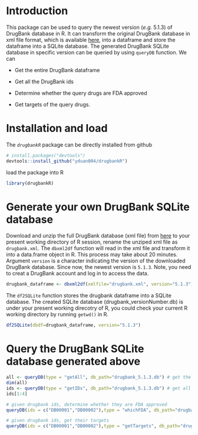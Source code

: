 # Introduction 
This package can be used to query the newest version (*e.g.* 5.1.3) of DrugBank database in R. It can transform the original DrugBank database in xml file format, which is available [here](http://www.drugbank.ca/releases/latest), into a dataframe and store the dataframe into a SQLite database. The generated DrugBank SQLite database in specific version can be queried by using `queryDB` function. We can

* Get the entire DrugBank dataframe

* Get all the DrugBank ids

* Determine whether the query drugs are FDA approved

* Get targets of the query drugs.

# Installation and load

The _`drugbankR`_ package can be directly installed from github

```r
# install.packages("devtools")
devtools::install_github("yduan004/drugbankR")
```

load the package into R
```r
library(drugbankR)
```

# Generate your own DrugBank SQLite database

Download and unzip the full DrugBank database (xml file) from [here](http://www.drugbank.ca/releases/latest) to your present
working directory of R session, rename the unziped xml file as `drugbank.xml`. The `dbxml2df` function will read in the xml
file and transform it into a data.frame object in R. This process may take about 20 minutes. Argument `version` is a character indicating the version of the downloaded DrugBank database. Since now, the newest version is `5.1.3`. Note, you 
need to creat a DrugBank account and log in to access the data.

```r
drugbank_dataframe <- dbxml2df(xmlfile="drugbank.xml", version="5.1.3") 
```

The `df2SQLite` function stores the drugbank dataframe into a SQLite database. The created SQLite database (drugbank_versionNumber.db) is under your present working direcotry of R, you could check your current R working directory by running `getwd()` in R.
```r
df2SQLite(dbdf=drugbank_dataframe, version="5.1.3")
```

# Query the DrugBank SQLite database generated above

```r
all <- queryDB(type = "getAll", db_path="drugbank_5.1.3.db") # get the entire drugbank dataframe
dim(all)
ids <- queryDB(type = "getIDs", db_path="drugbank_5.1.3.db") # get all the drugbank ids
ids[1:4]

# given drugbank ids, determine whether they are FDA approved
queryDB(ids = c("DB00001","DB00002"),type = "whichFDA", db_path="drugbank_5.1.3.db") 

# given drugbank ids, get their targets
queryDB(ids = c("DB00001","DB00002"),type = "getTargets", db_path="drugbank_5.1.3.db") 
```
